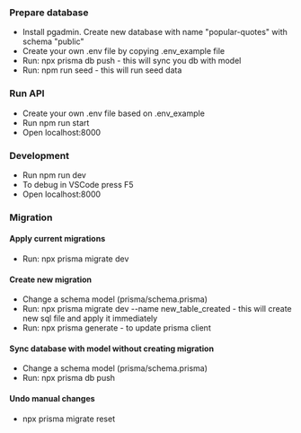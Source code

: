 ### Prepare database
- Install pgadmin. Create new database with name "popular-quotes" with schema "public"
- Create your own .env file by copying .env_example file
- Run: npx prisma db push - this will sync you db with model
- Run: npm run seed - this will run seed data

### Run API
- Create your own .env file based on .env_example
- Run npm run start
- Open localhost:8000

### Development
- Run npm run dev
- To debug in VSCode press F5
- Open localhost:8000

### Migration
#### Apply current migrations
- Run: npx prisma migrate dev

#### Create new migration
- Change a schema model (prisma/schema.prisma)
- Run: npx prisma migrate dev --name new_table_created - this will create new sql file and apply it immediately
- Run: npx prisma generate - to update prisma client

#### Sync database with model without creating migration
- Change a schema model (prisma/schema.prisma)
- Run: npx prisma db push

#### Undo manual changes
- npx prisma migrate reset